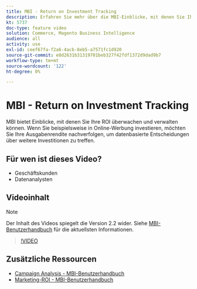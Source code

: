 ```yaml
---
title: MBI - Return on Investment Tracking
description: Erfahren Sie mehr über die MBI-Einblicke, mit denen Sie Ihre ROI verfolgen können.
kt: 5737
doc-type: feature video
solution: Commerce, Magento Business Intelligence
audience: all
activity: use
exl-id: ceef67fa-f2a6-4acb-8eb5-a7571fc1d920
source-git-commit: e8d2631b31319701beb327f42fdf1372d9dad9b7
workflow-type: tm+mt
source-wordcount: '122'
ht-degree: 0%

---
```


# MBI - Return on Investment Tracking

MBI bietet Einblicke, mit denen Sie Ihre ROI überwachen und verwalten können. Wenn Sie beispielsweise in Online-Werbung investieren, möchten Sie Ihre Ausgabenrendite nachverfolgen, um datenbasierte Entscheidungen über weitere Investitionen zu treffen.

## Für wen ist dieses Video?

- Geschäftskunden
- Datenanalysten

## Videoinhalt

>[!NOTE]
>
>Der Inhalt des Videos spiegelt die Version 2.2 wider. Siehe [MBI-Benutzerhandbuch](https://experienceleague.adobe.com/docs/commerce-business-intelligence/mbi/guide-overview.html) für die aktuellsten Informationen.

>[!VIDEO](https://video.tv.adobe.com/v/35991?quality=12&learn=on)

## Zusätzliche Ressourcen

- [Campaign Analysis - MBI-Benutzerhandbuch](https://experienceleague.adobe.com/docs/commerce-business-intelligence/mbi/analyze/campaigns/ess-coupon-code-analysis.html)
- [Marketing-ROI - MBI-Benutzerhandbuch](https://experienceleague.adobe.com/docs/commerce-business-intelligence/mbi/analyze/campaigns/marketing-roi.html)
